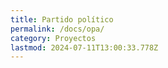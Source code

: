 ```yaml
---
title: Partido político
permalink: /docs/opa/
category: Proyectos
lastmod: 2024-07-11T13:00:33.778Z
---
```

